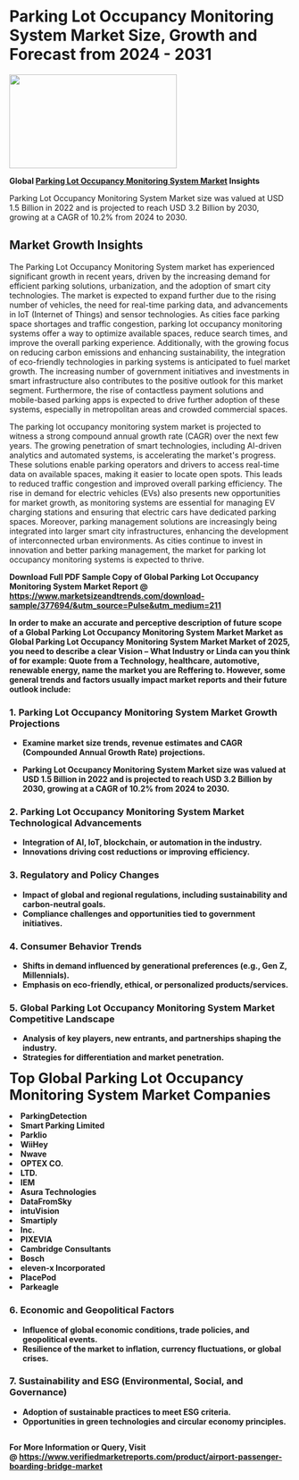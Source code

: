 <H1>Parking Lot Occupancy Monitoring System Market Size, Growth and Forecast from 2024 - 2031</H1><img class="aligncenter size-medium wp-image-584254" src="https://thirdeyenews.in/wp-content/uploads/2024/09/Global-Market-Research-300x168.jpeg" alt="" width="300" height="168" /><p><strong>Global&nbsp;<a href="https://www.marketsizeandtrends.com/download-sample/377694/&amp;utm_source=Pulse&amp;utm_medium=211">Parking Lot Occupancy Monitoring System Market</a> Insights</strong></p><p>Parking Lot Occupancy Monitoring System Market size was valued at USD 1.5 Billion in 2022 and is projected to reach USD 3.2 Billion by 2030, growing at a CAGR of 10.2% from 2024 to 2030.</p><p><h2>Market Growth Insights</h2> <p>The Parking Lot Occupancy Monitoring System market has experienced significant growth in recent years, driven by the increasing demand for efficient parking solutions, urbanization, and the adoption of smart city technologies. The market is expected to expand further due to the rising number of vehicles, the need for real-time parking data, and advancements in IoT (Internet of Things) and sensor technologies. As cities face parking space shortages and traffic congestion, parking lot occupancy monitoring systems offer a way to optimize available spaces, reduce search times, and improve the overall parking experience. Additionally, with the growing focus on reducing carbon emissions and enhancing sustainability, the integration of eco-friendly technologies in parking systems is anticipated to fuel market growth. The increasing number of government initiatives and investments in smart infrastructure also contributes to the positive outlook for this market segment. Furthermore, the rise of contactless payment solutions and mobile-based parking apps is expected to drive further adoption of these systems, especially in metropolitan areas and crowded commercial spaces.</p> <p><strong></strong></p> <p>The parking lot occupancy monitoring system market is projected to witness a strong compound annual growth rate (CAGR) over the next few years. The growing penetration of smart technologies, including AI-driven analytics and automated systems, is accelerating the market's progress. These solutions enable parking operators and drivers to access real-time data on available spaces, making it easier to locate open spots. This leads to reduced traffic congestion and improved overall parking efficiency. The rise in demand for electric vehicles (EVs) also presents new opportunities for market growth, as monitoring systems are essential for managing EV charging stations and ensuring that electric cars have dedicated parking spaces. Moreover, parking management solutions are increasingly being integrated into larger smart city infrastructures, enhancing the development of interconnected urban environments. As cities continue to invest in innovation and better parking management, the market for parking lot occupancy monitoring systems is expected to thrive.</p> <p><strong></p><p><span class=""><strong>Download Full PDF Sample Copy of Global Parking Lot Occupancy Monitoring System Market Report</strong> @ <a href="https://www.marketsizeandtrends.com/download-sample/377694/&amp;utm_source=Pulse&amp;utm_medium=211" target="_blank">https://www.marketsizeandtrends.com/download-sample/377694/&amp;utm_source=Pulse&amp;utm_medium=211</a></span></p><p>In order to make an accurate and perceptive description of future scope of a Global&nbsp;Parking Lot Occupancy Monitoring System Market Market as Global&nbsp;Parking Lot Occupancy Monitoring System Market Market of 2025, you need to describe a clear Vision &ndash; What Industry or Linda can you think of for example: Quote from a Technology, healthcare, automotive, renewable energy, name the market you are Reffering to. However, some general trends and factors usually impact market reports and their future outlook include:</p><h3>1.&nbsp;<strong>Parking Lot Occupancy Monitoring System Market Growth Projections</strong></h3><ul><li>Examine market size trends, revenue estimates and CAGR (Compounded Annual Growth Rate) projections.</li><li><p>Parking Lot Occupancy Monitoring System Market size was valued at USD 1.5 Billion in 2022 and is projected to reach USD 3.2 Billion by 2030, growing at a CAGR of 10.2% from 2024 to 2030.</p></li></ul><h3>2.&nbsp;<strong>Parking Lot Occupancy Monitoring System Market Technological Advancements</strong></h3><ul><li>Integration of AI, IoT, blockchain, or automation in the industry.</li><li>Innovations driving cost reductions or improving efficiency.</li></ul><h3>3.&nbsp;<strong>Regulatory and Policy Changes</strong></h3><ul><li>Impact of global and regional regulations, including sustainability and carbon-neutral goals.</li><li>Compliance challenges and opportunities tied to government initiatives.</li></ul><h3>4.&nbsp;<strong>Consumer Behavior Trends</strong></h3><ul><li>Shifts in demand influenced by generational preferences (e.g., Gen Z, Millennials).</li><li>Emphasis on eco-friendly, ethical, or personalized products/services.</li></ul><h3>5.&nbsp;<strong>Global Parking Lot Occupancy Monitoring System Market Competitive Landscape</strong></h3><ul><li>Analysis of key players, new entrants, and partnerships shaping the industry.</li><li>Strategies for differentiation and market penetration.</li></ul><p data-pm-slice="1 1 []"><span style="color: inherit; font-family: inherit; font-size: 25px;">Top Global Parking Lot Occupancy Monitoring System Market Companies</span></p><div class="" data-test-id=""><p><li>ParkingDetection</li><li> Smart Parking Limited</li><li> Parklio</li><li> WiiHey</li><li> Nwave</li><li> OPTEX CO.</li><li> LTD.</li><li> IEM</li><li> Asura Technologies</li><li> DataFromSky</li><li> intuVision</li><li> Smartiply</li><li> Inc.</li><li> PIXEVIA</li><li> Cambridge Consultants</li><li> Bosch</li><li> eleven-x Incorporated</li><li> PlacePod</li><li> Parkeagle</li></p></div><h3>6.&nbsp;<strong>Economic and Geopolitical Factors</strong></h3><ul><li>Influence of global economic conditions, trade policies, and geopolitical events.</li><li>Resilience of the market to inflation, currency fluctuations, or global crises.</li></ul><h3>7.&nbsp;<strong>Sustainability and ESG (Environmental, Social, and Governance)</strong></h3><ul><li>Adoption of sustainable practices to meet ESG criteria.</li><li>Opportunities in green technologies and circular economy principles.</li></ul><h2><strong style="font-size: 14px;">For More Information or Query, Visit @&nbsp;</strong><a style="background-color: #ffffff; font-size: 14px;" href="https://www.marketsizeandtrends.com/report/parking-lot-occupancy-monitoring-system-market/" target="_blank">https://www.verifiedmarketreports.com/product/airport-passenger-boarding-bridge-market</a></h2>
